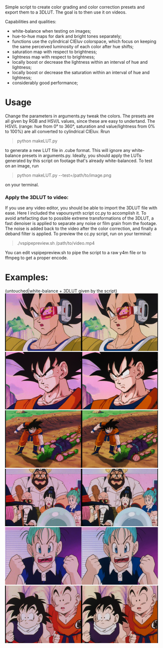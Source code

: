 Simple script to create color grading and color correction presets and export them to a 3DLUT. The goal is to then use it on videos.

Capabilities and qualities:
 - white-balance when testing on images;
 - hue-to-hue maps for dark and bright tones separately;
 - functions use the cylindrical CIEluv colorspace, which focus on keeping the same perceived luminosity of each color after hue shifts; 
 - saturation map with respect to brightness;
 - lightness map with respect to brightness;
 - locally boost or decrease the lightness within an interval of hue and lightness;
 - locally boost or decrease the saturation within an interval of hue and lightness;
 - considerably good performance;

# Usage
Change the parameters in arguments.py tweak the colors. The presets are all given by RGB and HSV/L values, since these are easy to undertand. The HSV/L (range: hue from 0° to 360°, saturation and value/lightness from 0% to 100%) are all converted to cylindrical CIEluv.
Rrun
 > python makeLUT.py

to generate a new LUT file in .cube format. This will ignore any white-balance presets in arguments.py. Ideally, you should apply the LUTs generated by this script on footage that's already white-balanced.
To test on an image, run
 > python makeLUT.py --test=/path/to/image.png

on your terminal.

### Apply the 3DLUT to video:
If you use any video editor, you should be able to import the 3DLUT file with ease.
Here I included the vapoursynth script cc.py to accomplish it. To avoid artefacting due to possible extreme transformations of the 3DLUT, a fast denoiser is applied to separate any noise or film grain from the footage. The noise is added back to the video after the color correction, and finally a deband filter is applied.
To preview the cc.py script, run on your terminal:
 > ./vspipepreview.sh /path/to/video.mp4
 
You can edit vspipepreview.sh to pipe the script to a raw y4m file or to ffmpeg to get a proper encode.

# Examples:
(untouched|white-balance + 3DLUT given by the script)
![](examples/comparison04.png)
![](examples/comparison07.png)
![](examples/comparison09.png)
![](examples/comparison12.png)
![](examples/comparison13.png)
![](examples/comparison16.png)
